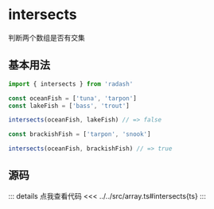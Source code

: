 # intersects

判断两个数组是否有交集

## 基本用法

```ts
import { intersects } from 'radash'

const oceanFish = ['tuna', 'tarpon']
const lakeFish = ['bass', 'trout']

intersects(oceanFish, lakeFish) // => false

const brackishFish = ['tarpon', 'snook']

intersects(oceanFish, brackishFish) // => true
```

## 源码

::: details 点我查看代码
<<< ../../src/array.ts#intersects{ts}
:::
